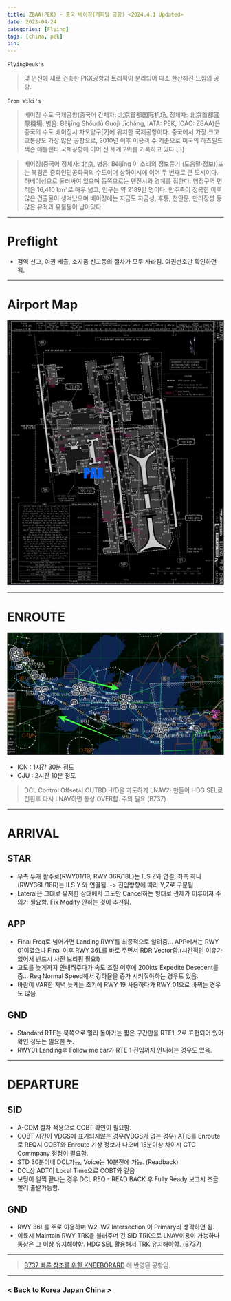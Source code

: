 ```yaml
---
title: ZBAA(PEK) - 중국 베이징(캐피털 공항) <2024.4.1 Updated>
date: 2023-04-24
categories: [Flying]
tags: [china, pek]
pin:
---
```


`FlyingDeuk's`
> 몇 년전에 새로 건축한 PKX공항과 트래픽이 분리되어 다소 한산해진 느낌의 공항. 


`From Wiki's`
> 베이징 수도 국제공항(중국어 간체자: 北京首都国际机场, 정체자: 北京首都國際機場, 병음: Běijīng Shǒudū Guójì Jīchǎng, IATA: PEK, ICAO: ZBAA)은 중국의 수도 베이징시 차오양구[2]에 위치한 국제공항이다.
중국에서 가장 크고 교통량도 가장 많은 공항으로, 2010년 이후 이용객 수 기준으로 미국의 하츠필드 잭슨 애틀랜타 국제공항에 이어 전 세계 2위를 기록하고 있다.[3]

>베이징(중국어 정체자: 北京, 병음: Běijīng 이 소리의 정보듣기 (도움말·정보))또는 북경은 중화인민공화국의 수도이며 상하이시에 이어 두 번째로 큰 도시이다. 허베이성으로 둘러싸여 있으며 동쪽으로는 톈진시와 경계를 접한다. 행정구역 면적은 16,410 km²로 매우 넓고, 인구는 약 2189만 명이다. 만주족이 정복한 이후 많은 건출물이 생겨났으며 베이징에는 지금도 자금성, 후통, 천안문, 만리장성 등 많은 유적과 유물들이 남아있다.

--------

# Preflight
- 검역 신고, 여권 제출, 소지품 신고등의 절차가 모두 사라짐. 여권번호만 확인하면 됨. 

---------

# Airport Map
![pek](/img/flying/airport/pek_ap.jpg)

------------

# ENROUTE

![pek](/img/flying/airport/icnpek.jpg)


- ICN : 1시간 30분 정도
- CJU : 2시간 10분 정도


> DCL Control Offset시 OUTBD H/D을 과도하게 LNAV가 만들어 HDG SEL로 전환후 다시 LNAV하면 통상 OVER함. 주의 필요 (B737)

--------

# ARRIVAL
## STAR
- 우측 두개 활주로(RWY01/19, RWY 36R/18L)는 ILS Z와 연결, 좌측 하나(RWY36L/18R)는 ILS Y 와 연결됨. -> 진입방향에 따라 Y,Z로 구분됨 
- Lateral은 그대로 유지한 상태에서 고도만 Cancel하는 형태로 관제가 이루어져 주의가 필요함. Fix Modify 안하는 것이 추천됨. 

## APP
- Final Freq로 넘어가면 Landing RWY를 최종적으로 알려줌... APP에서는 RWY 01이였으나 Final 이후 RWY 36L를 바로 주면서 RDR Vector함.(시간적인 여유가 없어서 반드시 사전 브리핑 필요!)
- 고도를 늦게까지 안내려주다가 속도 조절 이후에 200kts Expedite Desecent를 줌... Req Normal Speed해서 강하율을 증가 시켜줘야하는 경우도 있음.
- 바람이 VAR한 저녁 늦게는 초기에 RWY 19 사용하다가 RWY 01으로 바뀌는 경우도 많음.  


## GND
- Standard RTE는 북쪽으로 멀리 돌아가는 짧은 구간만을 RTE1, 2로 표현되어 있어 확인 정도는 필요한 듯. 
- RWY01 Landing후 Follow me car가 RTE 1 진입까지 안내하는 경우도 있음. 

-------

# DEPARTURE
## SID
- A-CDM 절차 적용으로 COBT 확인이 필요함. 
- COBT 시간이 VDGS에 표기되지않는 경우(VDGS가 없는 경우) ATIS를 Enroute로 REQ시 COBT와 Enroute 기상 정보가 나오며 15분이상 차이시 CTC Commpany 정정이 필요함. 
- STD 30분이내 DCL가능, Voice는 10분전에 가능. (Readback)
- DCL상 ADT이 Local Time으로 COBT와 같음
- 보딩이 일찍 끝나는 경우 DCL REQ - READ BACK 후 Fully Ready 보고시 조금 빨리 출발가능함. 
  

## GND
- RWY 36L를 주로 이용하며 W2, W7 Intersection 이 Primary라 생각하면 됨. 
- 이륙시 Maintain RWY TRK을 불러주며 긴 SID TRK으로 LNAV이용이 가능하나 통상은 그 이상 유지해야함. HDG SEL 활용해서 TRK 유지해야함. (B737)

----

> [B737 빠른 참조를 위한 KNEEBORARD](/posts/B737-kneeboard/) 에 반영된 공항임. 

-------


### [< Back to Korea Japan China >](/posts/KoreaJapanChina/)
